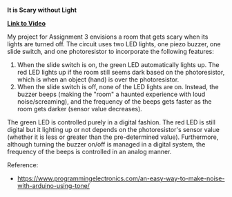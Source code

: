 **It is Scary without Light**

**[Link to Video](https://www.youtube.com/watch?v=lDTf7pZYZvw)**

My project for Assignment 3 envisions a room that gets scary when its lights are turned off. The circuit uses two LED lights, one piezo buzzer, one slide switch, and one photoresistor to incorporate the following features:

1. When the slide switch is on, the green LED automatically lights up. The red LED lights up if the room still seems dark based on the photoresistor, which is when an object (hand) is over the photoresistor.  
2. When the slide switch is off, none of the LED lights are on. Instead, the buzzer beeps (making the "room" a haunted experience with loud noise/screaming), and the frequency of the beeps gets faster as the room gets darker (sensor value decreases).  

The green LED is controlled purely in a digital fashion. The red LED is still digital but it lighting up or not depends on the photoresistor's sensor value (whether it is less or greater than the pre-determined value).
Furthermore, although turning the buzzer on/off is managed in a digital system, the frequency of the beeps is controlled in an analog manner.

Reference:
- https://www.programmingelectronics.com/an-easy-way-to-make-noise-with-arduino-using-tone/

